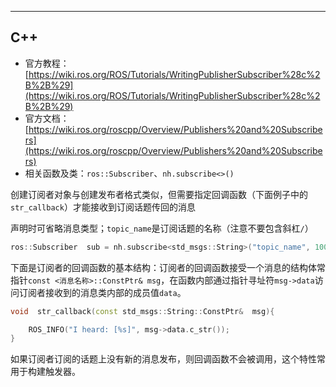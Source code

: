 
---
## C++

+ 官方教程：[https://wiki.ros.org/ROS/Tutorials/WritingPublisherSubscriber%28c%2B%2B%29](https://wiki.ros.org/ROS/Tutorials/WritingPublisherSubscriber%28c%2B%2B%29)
+ 官方文档：[https://wiki.ros.org/roscpp/Overview/Publishers%20and%20Subscribers](https://wiki.ros.org/roscpp/Overview/Publishers%20and%20Subscribers)
+ 相关函数及类：`ros::Subscriber`、`nh.subscribe<>()`

创建订阅者对象与创建发布者格式类似，但需要指定回调函数（下面例子中的`str_callback`）才能接收到订阅话题传回的消息

声明时可省略消息类型；`topic_name`是订阅话题的名称（注意不要包含斜杠`/`）

```cpp
ros::Subscriber  sub = nh.subscribe<std_msgs::String>("topic_name", 100, str_callback);
```

下面是订阅者的回调函数的基本结构：订阅者的回调函数接受一个消息的结构体常指针`const <消息名称>::ConstPtr& msg`，在函数内部通过指针寻址符`msg->data`访问订阅者接收到的消息类内部的成员值`data`。

```cpp
void  str_callback(const std_msgs::String::ConstPtr&  msg){

    ROS_INFO("I heard: [%s]", msg->data.c_str());
}
```

如果订阅者订阅的话题上没有新的消息发布，则回调函数不会被调用，这个特性常用于构建触发器。